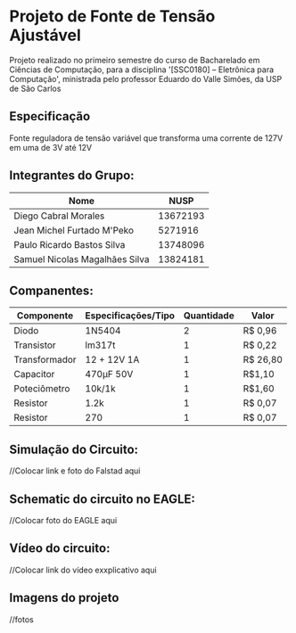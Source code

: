 # Projeto de Fonte de Tensão Ajustável
 Projeto realizado no primeiro semestre do curso de Bacharelado em Ciências de Computação, para a disciplina '[SSC0180] – Eletrônica para Computação', ministrada pelo professor Eduardo do Valle Simões, da USP de São Carlos
## Especificação
Fonte reguladora de tensão variável que transforma uma corrente de 127V em uma de 3V até 12V
## Integrantes do Grupo:
| Nome | NUSP |
|------|------|
| Diego Cabral Morales | 13672193 |
| Jean Michel Furtado M'Peko | 5271916 |
| Paulo Ricardo Bastos Silva | 13748096 |
| Samuel Nicolas Magalhães Silva | 13824181 |
## Companentes:
| Componente | Especificações/Tipo | Quantidade | Valor |
|------------|---------------------|------------|-------|
| Diodo | 1N5404 | 2 | R$ 0,96 |
| Transistor | lm317t | 1 | R$ 0,22 |
| Transformador | 12 + 12V 1A | 1 | R$ 26,80 |
| Capacitor | 470µF 50V | 1 | R$1,10 |
| Poteciômetro | 10k/1k | 1 | R$1,60 |
| Resistor | 1.2k | 1 | R$ 0,07 |
| Resistor | 270 | 1 | R$ 0,07 |
## Simulação do Circuito:
//Colocar link e foto do Falstad aqui
## Schematic do circuito no EAGLE:
//Colocar foto do EAGLE aqui
## Vídeo do circuito:
//Colocar link do vídeo exxplicativo aqui
## Imagens do projeto
//fotos
